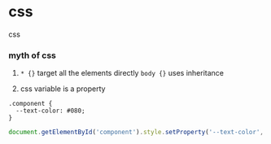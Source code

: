 # css
css




### myth of css

1. `* {}` target all the elements directly
`body {}` uses inheritance

2. css variable is a property
```
.component {
  --text-color: #080;
}
```
```javascript
document.getElementById('component').style.setProperty('--text-color','#fff');
```

